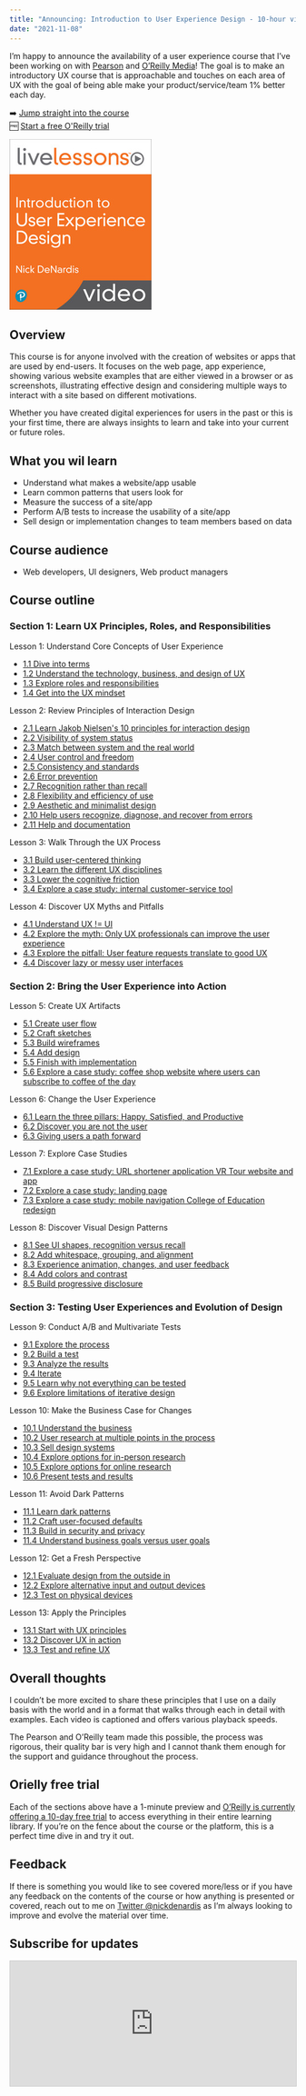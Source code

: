 ```yaml
---
title: "Announcing: Introduction to User Experience Design - 10-hour video course"
date: "2021-11-08"
---
```


<div class="row -mx-4 pt-4 md:flex">
    <div class="md:w-2/3 px-4">
        <p>
        I’m happy to announce the availability of a user experience course that I’ve been working on with <a href="https://www.pearson.com/">Pearson</a> and <a href="https://www.oreilly.com">O’Reilly Media</a>! The goal is to make an introductory UX course that is approachable and touches on each area of UX with the goal of being able make your product/service/team 1% better each day.
        </p>
        <p>
            ➡️ <a href="https://www.oreilly.com/videos/introduction-to-user/9780137534463/">Jump straight into the course</a> <br />
            🆓 <a href="https://learning.oreilly.com/p/register/">Start a free O'Reilly trial</a>
        </p>
    </div>
    <div class="md:w-1/3 px-4">
        <img src="/images/ux-design-cover.jpg" alt="Cover of the course preview with course title and live sessions designation" class="m-0">
    </div>
</div>

## Overview 

This course is for anyone involved with the creation of websites or apps that are used by end-users. It focuses on the web page, app experience, showing various website examples that are either viewed in a browser or as screenshots, illustrating effective design and considering multiple ways to interact with a site based on different motivations.

Whether you have created digital experiences for users in the past or this is your first time, there are always insights to learn and take into your current or future roles.  

## What you wil learn

- Understand what makes a website/app usable
- Learn common patterns that users look for
- Measure the success of a site/app
- Perform A/B tests to increase the usability of a site/app
- Sell design or implementation changes to team members based on data

## Course audience

- Web developers, UI designers, Web product managers

## Course outline

### Section 1: Learn UX Principles, Roles, and Responsibilities 

Lesson 1: Understand Core Concepts of User Experience 

- [1.1 Dive into terms](https://learning.oreilly.com/library/view/introduction-to-user/9780137534463/chapter-UED1_01_01_01-5)
- [1.2 Understand the technology, business, and design of UX ](https://learning.oreilly.com/library/view/introduction-to-user/9780137534463/chapter-UED1_01_01_02-6)
- [1.3 Explore roles and responsibilities](https://learning.oreilly.com/videos/introduction-to-user/9780137534463/9780137534463-UED1_01_01_03/)
- [1.4 Get into the UX mindset](https://learning.oreilly.com/videos/introduction-to-user/9780137534463/9780137534463-UED1_01_01_04/)

Lesson 2: Review Principles of Interaction Design 

- [2.1 Learn Jakob Nielsen's 10 principles for interaction design ](https://learning.oreilly.com/videos/introduction-to-user/9780137534463/9780137534463-UED1_01_02_01/)
- [2.2 Visibility of system status](https://learning.oreilly.com/videos/introduction-to-user/9780137534463/9780137534463-UED1_01_02_02/)
- [2.3 Match between system and the real world](https://learning.oreilly.com/videos/introduction-to-user/9780137534463/9780137534463-UED1_01_02_03/)
- [2.4  User control and freedom](https://learning.oreilly.com/videos/introduction-to-user/9780137534463/9780137534463-UED1_01_02_04/)
- [2.5  Consistency and standards](https://learning.oreilly.com/videos/introduction-to-user/9780137534463/9780137534463-UED1_01_02_05/)
- [2.6 Error prevention](https://learning.oreilly.com/videos/introduction-to-user/9780137534463/9780137534463-UED1_01_02_06/)
- [2.7 Recognition rather than recall](https://learning.oreilly.com/videos/introduction-to-user/9780137534463/9780137534463-UED1_01_02_07/)
- [2.8 Flexibility and efficiency of use](https://learning.oreilly.com/videos/introduction-to-user/9780137534463/9780137534463-UED1_01_02_08/)
- [2.9 Aesthetic and minimalist design](https://learning.oreilly.com/videos/introduction-to-user/9780137534463/9780137534463-UED1_01_02_09/)
- [2.10 Help users recognize, diagnose, and recover from errors](https://learning.oreilly.com/videos/introduction-to-user/9780137534463/9780137534463-UED1_01_02_10/)
- [2.11 Help and documentation](https://learning.oreilly.com/videos/introduction-to-user/9780137534463/9780137534463-UED1_01_02_11/)

Lesson 3: Walk Through the UX Process 

- [3.1 Build user-centered thinking](https://learning.oreilly.com/videos/introduction-to-user/9780137534463/9780137534463-UED1_01_03_01/)
- [3.2 Learn the different UX disciplines](https://learning.oreilly.com/videos/introduction-to-user/9780137534463/9780137534463-UED1_01_03_02/)
- [3.3 Lower the cognitive friction](https://learning.oreilly.com/videos/introduction-to-user/9780137534463/9780137534463-UED1_01_03_03/)
- [3.4 Explore a case study: internal customer-service tool](https://learning.oreilly.com/videos/introduction-to-user/9780137534463/9780137534463-UED1_01_03_04/)

Lesson 4: Discover UX Myths and Pitfalls 

- [4.1 Understand UX != UI](https://learning.oreilly.com/videos/introduction-to-user/9780137534463/9780137534463-UED1_01_04_01/)
- [4.2 Explore the myth: Only UX professionals can improve the user experience](https://learning.oreilly.com/videos/introduction-to-user/9780137534463/9780137534463-UED1_01_04_02/)
- [4.3 Explore the pitfall: User feature requests translate to good UX](https://learning.oreilly.com/videos/introduction-to-user/9780137534463/9780137534463-UED1_01_04_03/)
- [4.4 Discover lazy or messy user interfaces](https://learning.oreilly.com/videos/introduction-to-user/9780137534463/9780137534463-UED1_01_04_04/)

### Section 2: Bring the User Experience into Action 

Lesson 5: Create UX Artifacts 

- [5.1 Create user flow](https://learning.oreilly.com/videos/introduction-to-user/9780137534463/9780137534463-UED1_01_05_01/)
- [5.2 Craft sketches](https://learning.oreilly.com/videos/introduction-to-user/9780137534463/9780137534463-UED1_01_05_02/)
- [5.3 Build wireframes](https://learning.oreilly.com/videos/introduction-to-user/9780137534463/9780137534463-UED1_01_05_03/)
- [5.4 Add design](https://learning.oreilly.com/videos/introduction-to-user/9780137534463/9780137534463-UED1_01_05_04/)
- [5.5 Finish with implementation](https://learning.oreilly.com/videos/introduction-to-user/9780137534463/9780137534463-UED1_01_05_05/)
- [5.6 Explore a case study: coffee shop website where users can subscribe to coffee of the day](https://learning.oreilly.com/videos/introduction-to-user/9780137534463/9780137534463-UED1_01_05_06/)

Lesson 6: Change the User Experience 

- [6.1 Learn the three pillars: Happy, Satisfied, and Productive](https://learning.oreilly.com/videos/introduction-to-user/9780137534463/9780137534463-UED1_01_06_01/)
- [6.2 Discover you are not the user](https://learning.oreilly.com/videos/introduction-to-user/9780137534463/9780137534463-UED1_01_06_02/)
- [6.3 Giving users a path forward](https://learning.oreilly.com/videos/introduction-to-user/9780137534463/9780137534463-UED1_01_06_03/)

Lesson 7: Explore Case Studies 

- [7.1 Explore a case study: URL shortener application VR Tour website and app](https://learning.oreilly.com/videos/introduction-to-user/9780137534463/9780137534463-UED1_01_07_01/)
- [7.2 Explore a case study: landing page](https://learning.oreilly.com/videos/introduction-to-user/9780137534463/9780137534463-UED1_01_07_02/)
- [7.3 Explore a case study: mobile navigation College of Education redesign](https://learning.oreilly.com/videos/introduction-to-user/9780137534463/9780137534463-UED1_01_07_03/)

Lesson 8: Discover Visual Design Patterns 

- [8.1 See UI shapes, recognition versus recall](https://learning.oreilly.com/videos/introduction-to-user/9780137534463/9780137534463-UED1_01_08_01/)
- [8.2 Add whitespace, grouping, and alignment](https://learning.oreilly.com/videos/introduction-to-user/9780137534463/9780137534463-UED1_01_08_02/)
- [8.3 Experience animation, changes, and user feedback](https://learning.oreilly.com/videos/introduction-to-user/9780137534463/9780137534463-UED1_01_08_03/)
- [8.4 Add colors and contrast](https://learning.oreilly.com/videos/introduction-to-user/9780137534463/9780137534463-UED1_01_08_04/)
- [8.5 Build progressive disclosure](https://learning.oreilly.com/videos/introduction-to-user/9780137534463/9780137534463-UED1_01_08_05/)

### Section 3: Testing User Experiences and Evolution of Design 

Lesson 9: Conduct A/B and Multivariate Tests 

- [9.1 Explore the process](https://learning.oreilly.com/videos/introduction-to-user/9780137534463/9780137534463-UED1_01_09_01/)
- [9.2 Build a test](https://learning.oreilly.com/videos/introduction-to-user/9780137534463/9780137534463-UED1_01_09_02/)
- [9.3 Analyze the results](https://learning.oreilly.com/videos/introduction-to-user/9780137534463/9780137534463-UED1_01_09_03/)
- [9.4 Iterate](https://learning.oreilly.com/videos/introduction-to-user/9780137534463/9780137534463-UED1_01_09_04/)
- [9.5 Learn why not everything can be tested](https://learning.oreilly.com/videos/introduction-to-user/9780137534463/9780137534463-UED1_01_09_05/)
- [9.6 Explore limitations of iterative design](https://learning.oreilly.com/videos/introduction-to-user/9780137534463/9780137534463-UED1_01_09_06/)

Lesson 10: Make the Business Case for Changes 

- [10.1 Understand the business](https://learning.oreilly.com/videos/introduction-to-user/9780137534463/9780137534463-UED1_01_10_01/)
- [10.2 User research at multiple points in the process](https://learning.oreilly.com/videos/introduction-to-user/9780137534463/9780137534463-UED1_01_10_02/)
- [10.3 Sell design systems](https://learning.oreilly.com/videos/introduction-to-user/9780137534463/9780137534463-UED1_01_10_03/)
- [10.4 Explore options for in-person research](https://learning.oreilly.com/videos/introduction-to-user/9780137534463/9780137534463-UED1_01_10_04/)
- [10.5 Explore options for online research](https://learning.oreilly.com/videos/introduction-to-user/9780137534463/9780137534463-UED1_01_10_05/)
- [10.6 Present tests and results](https://learning.oreilly.com/videos/introduction-to-user/9780137534463/9780137534463-UED1_01_10_06/)

Lesson 11: Avoid Dark Patterns 

- [11.1 Learn dark patterns](https://learning.oreilly.com/videos/introduction-to-user/9780137534463/9780137534463-UED1_01_11_01/)
- [11.2 Craft user-focused defaults](https://learning.oreilly.com/videos/introduction-to-user/9780137534463/9780137534463-UED1_01_11_02/)
- [11.3 Build in security and privacy](https://learning.oreilly.com/videos/introduction-to-user/9780137534463/9780137534463-UED1_01_11_03/)
- [11.4 Understand business goals versus user goals](https://learning.oreilly.com/videos/introduction-to-user/9780137534463/9780137534463-UED1_01_11_04/)

Lesson 12: Get a Fresh Perspective 

- [12.1 Evaluate design from the outside in](https://learning.oreilly.com/videos/introduction-to-user/9780137534463/9780137534463-UED1_01_12_01/)
- [12.2 Explore alternative input and output devices](https://learning.oreilly.com/videos/introduction-to-user/9780137534463/9780137534463-UED1_01_12_02/)
- [12.3 Test on physical devices](https://learning.oreilly.com/videos/introduction-to-user/9780137534463/9780137534463-UED1_01_12_03/)

Lesson 13: Apply the Principles 

- [13.1 Start with UX principles](https://learning.oreilly.com/videos/introduction-to-user/9780137534463/9780137534463-UED1_01_13_01/)
- [13.2 Discover UX in action](https://learning.oreilly.com/videos/introduction-to-user/9780137534463/9780137534463-UED1_01_13_02/)
- [13.3 Test and refine UX](https://learning.oreilly.com/videos/introduction-to-user/9780137534463/9780137534463-UED1_01_13_03/)

## Overall thoughts

I couldn’t be more excited to share these principles that I use on a daily basis with the world and in a format that walks through each in detail with examples. Each video is captioned and offers various playback speeds. 

The Pearson and O’Reilly team made this possible, the process was rigorous, their quality bar is very high and I cannot thank them enough for the support and guidance throughout the process.

## Orielly free trial

Each of the sections above have a 1-minute preview and [O’Reilly is currently offering a 10-day free trial](https://www.oreilly.com/online-learning/try-now.html) to access everything in their entire learning library. If you’re on the fence about the course or the platform, this is a perfect time dive in and try it out.

## Feedback

If there is something you would like to see covered more/less or if you have any feedback on the contents of the course or how anything is presented or covered, reach out to me on [Twitter @nickdenardis](https://twitter.com/nickdenardis) as I’m always looking to improve and evolve the material over time.

## Subscribe for updates

<iframe
scrolling="no"
style="width:100%!important;height:220px;border:1px #ccc solid !important"
src="https://buttondown.email/nickdenardis?as_embed=true"
></iframe>